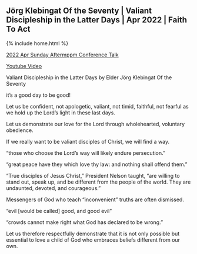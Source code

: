 ## Jörg Klebingat Of the Seventy | Valiant Discipleship in the Latter Days | Apr 2022 | Faith To Act

{% include home.html %}

[2022 Apr Sunday Aftermppm Conference Talk](https://abn.churchofjesuschrist.org/study/general-conference/2022/04/53klebingat?lang=eng)

[Youtube Video](https://www.youtube.com/watch?v=HBv8FCzGBNQ)



Valiant Discipleship in the Latter Days by Elder Jörg Klebingat Of the Seventy

it’s a good day to be good!

Let us be confident, not apologetic, valiant, not timid, faithful, not fearful as we hold up the Lord’s light in these last days.

Let us demonstrate our love for the Lord through wholehearted, voluntary obedience.

If we really want to be valiant disciples of Christ, we will find a way.

“those who choose the Lord’s way will likely endure persecution.”

“great peace have they which love thy law: and nothing shall offend them.”

“True disciples of Jesus Christ,” President Nelson taught, “are willing to stand out, speak up, and be different from the people of the world. They are undaunted, devoted, and courageous.”


Messengers of God who teach “inconvenient” truths are often dismissed.

“evil [would be called] good, and good evil”

“crowds cannot make right what God has declared to be wrong.”

Let us therefore respectfully demonstrate that it is not only possible but essential to love a child of God who embraces beliefs different from our own.

